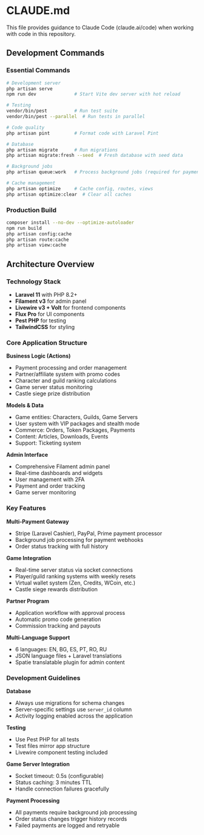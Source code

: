 # CLAUDE.md

This file provides guidance to Claude Code (claude.ai/code) when working with code in this repository.

## Development Commands

### Essential Commands
```bash
# Development server
php artisan serve
npm run dev              # Start Vite dev server with hot reload

# Testing
vendor/bin/pest          # Run test suite
vendor/bin/pest --parallel  # Run tests in parallel

# Code quality
php artisan pint         # Format code with Laravel Pint

# Database
php artisan migrate      # Run migrations
php artisan migrate:fresh --seed  # Fresh database with seed data

# Background jobs
php artisan queue:work   # Process background jobs (required for payments)

# Cache management
php artisan optimize     # Cache config, routes, views
php artisan optimize:clear  # Clear all caches
```

### Production Build
```bash
composer install --no-dev --optimize-autoloader
npm run build
php artisan config:cache
php artisan route:cache
php artisan view:cache
```

## Architecture Overview

### Technology Stack
- **Laravel 11** with PHP 8.2+
- **Filament v3** for admin panel
- **Livewire v3 + Volt** for frontend components  
- **Flux Pro** for UI components
- **Pest PHP** for testing
- **TailwindCSS** for styling

### Core Application Structure

**Business Logic (Actions)**
- Payment processing and order management
- Partner/affiliate system with promo codes
- Character and guild ranking calculations
- Game server status monitoring
- Castle siege prize distribution

**Models & Data**
- Game entities: Characters, Guilds, Game Servers
- User system with VIP packages and stealth mode
- Commerce: Orders, Token Packages, Payments
- Content: Articles, Downloads, Events
- Support: Ticketing system

**Admin Interface**
- Comprehensive Filament admin panel
- Real-time dashboards and widgets
- User management with 2FA
- Payment and order tracking
- Game server monitoring

### Key Features

**Multi-Payment Gateway**
- Stripe (Laravel Cashier), PayPal, Prime payment processor
- Background job processing for payment webhooks
- Order status tracking with full history

**Game Integration**
- Real-time server status via socket connections
- Player/guild ranking systems with weekly resets
- Virtual wallet system (Zen, Credits, WCoin, etc.)
- Castle siege rewards distribution

**Partner Program**
- Application workflow with approval process
- Automatic promo code generation
- Commission tracking and payouts

**Multi-Language Support**
- 6 languages: EN, BG, ES, PT, RO, RU
- JSON language files + Laravel translations
- Spatie translatable plugin for admin content

### Development Guidelines

**Database**
- Always use migrations for schema changes
- Server-specific settings use `server_id` column
- Activity logging enabled across the application

**Testing**
- Use Pest PHP for all tests
- Test files mirror app structure
- Livewire component testing included

**Game Server Integration**
- Socket timeout: 0.5s (configurable)
- Status caching: 3 minutes TTL
- Handle connection failures gracefully

**Payment Processing**
- All payments require background job processing
- Order status changes trigger history records
- Failed payments are logged and retryable